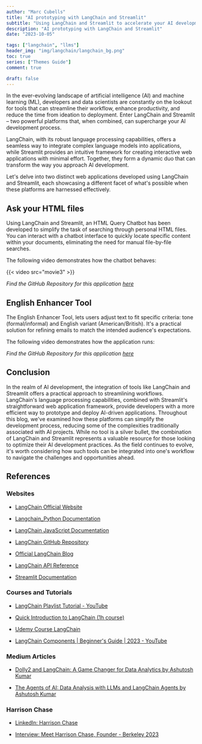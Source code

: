 ```yaml
---
author: "Marc Cubells"
title: "AI prototyping with LangChain and Streamlit"
subtitle: "Using LangChain and Streamlit to accelerate your AI development workflow"
description: "AI prototyping with LangChain and Streamlit"
date: "2023-10-05"

tags: ["langchain", "llms"]
header_img: "img/langchain/langchain_bg.png"
toc: true
series: ["Themes Guide"]
comment: true

draft: false
---
```


In the ever-evolving landscape of artificial intelligence (AI) and machine learning (ML), developers and data scientists are constantly on the lookout for tools that can streamline their workflow, enhance productivity, and reduce the time from ideation to deployment. Enter LangChain and Streamlit – two powerful platforms that, when combined, can supercharge your AI development process.

LangChain, with its robust language processing capabilities, offers a seamless way to integrate complex language models into applications, while Streamlit provides an intuitive framework for creating interactive web applications with minimal effort. Together, they form a dynamic duo that can transform the way you approach AI development.

Let's delve into two distinct web applications developed using LangChain and Streamlit, each showcasing a different facet of what's possible when these platforms are harnessed effectively.

## Ask your HTML files

Using LangChain and Streamlit, an HTML Query Chatbot has been developed to simplify the task of searching through personal HTML files. You can interact with a chatbot interface to quickly locate specific content within your documents, eliminating the need for manual file-by-file searches.

The following video demonstrates how the chatbot behaves:

{{< video src="movie3" >}}











_Find the GitHub Repository for this application [here](https://github.com/philico-tech/langchain-ask-your-htmls)_

## English Enhancer Tool

The English Enhancer Tool, lets users adjust text to fit specific criteria: tone (formal/informal) and English variant (American/British). It's a practical solution for refining emails to match the intended audience's expectations.

The following video demonstrates how the application runs:









_Find the GitHub Repository for this application [here](https://github.com/philico-tech/langchain-email-enhancer)_

## Conclusion

In the realm of AI development, the integration of tools like LangChain and Streamlit offers a practical approach to streamlining workflows. LangChain's language processing capabilities, combined with Streamlit's straightforward web application framework, provide developers with a more efficient way to prototype and deploy AI-driven applications. Throughout this blog, we've examined how these platforms can simplify the development process, reducing some of the complexities traditionally associated with AI projects. While no tool is a silver bullet, the combination of LangChain and Streamlit represents a valuable resource for those looking to optimize their AI development practices. As the field continues to evolve, it's worth considering how such tools can be integrated into one's workflow to navigate the challenges and opportunities ahead.

## References

### Websites

- [LangChain Official Website](https://www.langchain.com/)

- [Langchain_Python Documentation](https://python.langchain.com/docs/get_started/introduction)

- [LangChain JavaScript Documentation](https://js.langchain.com/docs/get_started/introduction)

- [LangChain GitHub Repository](https://github.com/langchain-ai/langchain)

- [Official LangChain Blog](https://blog.langchain.dev/)

- [LangChain API Reference](https://api.python.langchain.com/en/latest/api_reference.html)

- [Streamlit Documentation](https://docs.streamlit.io/en/stable/)

### Courses and Tutorials

- [LangChain Playlist Tutorial - YouTube](https://www.youtube.com/playlist?list=PLqZXAkvF1bPNQER9mLmDbntNfSpzdDIU5)

- [Quick Introduction to LangChain (1h course)](https://www.deeplearning.ai/short-courses/langchain-chat-with-your-data/)

- [Udemy Course LangChain](https://www.udemy.com/course/langchain/)

- [LangChain Components | Beginner's Guide | 2023 - YouTube](https://www.youtube.com/watch?v=r1HjwBSS80g)

### Medium Articles

- [Dolly2 and LangChain: A Game Changer for Data Analytics by Ashutosh Kumar](https://ashukumar27.medium.com/dolly2-and-langchain-a-game-changer-for-text-data-analytics-7518d48d0ad7)

- [The Agents of AI: Data Analysis with LLMs and LangChain Agents by Ashutosh Kumar](https://ashukumar27.medium.com/the-agents-of-ai-1402548e9b8c)

### Harrison Chase

- [LinkedIn: Harrison Chase](https://www.linkedin.com/in/harrison-chase-961287118/)

- [Interview: Meet Harrison Chase, Founder - Berkeley 2023](https://www.youtube.com/watch?v=2OBui4DVZfM)
